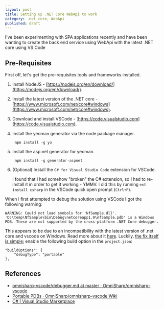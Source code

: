 ```yaml
---
layout: post
title: Setting up .NET Core WebApi to work
category: .net core, WebApi
published: draft
---
```


I've been experimenting with SPA applications recently and have been wanting to create the back end service using WebApi with the latest .NET core using VS Code

## Pre-Requisites

First off, let's get the pre-requisites tools and frameworks installed.

1. Install NodeJS - [https://nodejs.org/en/download/](https://nodejs.org/en/download/).

1. Install the latest version of the .NET core - [https://www.microsoft.com/net/core#windows](https://www.microsoft.com/net/core#windows).

1. Download and install VSCode - [https://code.visualstudio.com](https://code.visualstudio.com).

1. Install the yeoman generator via the node package manager.

		npm install -g yo

1. Install the asp.net generator for yeoman.

		npm install -g generator-aspnet

1. (Optional) Install the `C# for Visual Studio Code` extension for VSCode.

	I found that I had somehow "broken" the C# extension, so I had to re-install it in order to get it working - YMMV. I did this by running `ext install csharp` in the VSCode quick open prompt (`Ctrl+P`).

When I first attempted to debug the solution using VSCode I got the following warning:

    WARNING: Could not load symbols for 'NfSample.dll'. 'D:\temp\NfSample\bin\Debug\netcoreapp1.0\nfSample.pdb' is a Windows PDB. These are not supported by the cross-platform .NET Core debugger.

This appears to be due to an incompatibility with the latest version of .net core and vscode on Windows. Read more about it [here](https://github.com/OmniSharp/omnisharp-vscode/issues/82). Luckily, [the fix itself is simple](https://github.com/OmniSharp/omnisharp-vscode/wiki/Portable-PDBs#net-cli-projects-projectjson); enable the following build option in the `project.json`:

	"buildOptions": {
	    "debugType": "portable"
	},

## References
- [omnisharp-vscode/debugger.md at master · OmniSharp/omnisharp-vscode](https://github.com/OmniSharp/omnisharp-vscode/issues/82)
- [Portable PDBs · OmniSharp/omnisharp-vscode Wiki](https://github.com/OmniSharp/omnisharp-vscode/wiki/Portable-PDBs#net-cli-projects-projectjson)
- [C# | Visual Studio Marketplace](https://marketplace.visualstudio.com/items?itemName=ms-vscode.csharp)